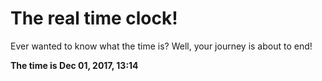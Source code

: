 # The real time clock!

Ever wanted to know what the time is? Well, your journey is about to end!

**The time is Dec 01, 2017, 13:14**